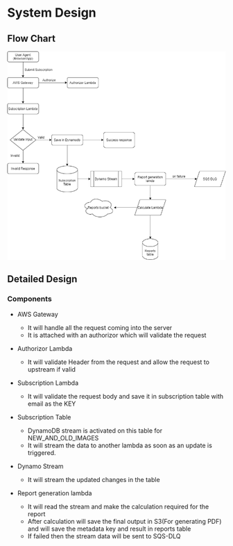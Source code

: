 # System Design

## Flow Chart

![Flow Chart](./system-design.png)

## Detailed Design

### Components

- AWS Gateway

  - It will handle all the request coming into the server
  - It is attached with an authorizor which will validate the request

- Authorizor Lambda

  - It will validate Header from the request and allow the request to upstream if valid

- Subscription Lambda

  - It will validate the request body and save it in subscription table with email as the KEY

- Subscription Table

  - DynamoDB stream is activated on this table for NEW_AND_OLD_IMAGES
  - It will stream the data to another lambda as soon as an update is triggered.

- Dynamo Stream

  - It will stream the updated changes in the table

- Report generation lambda
  - It will read the stream and make the calculation required for the report
  - After calculation will save the final output in S3(For generating PDF) and will save the metadata key and result in reports table
  - If failed then the stream data will be sent to SQS-DLQ
